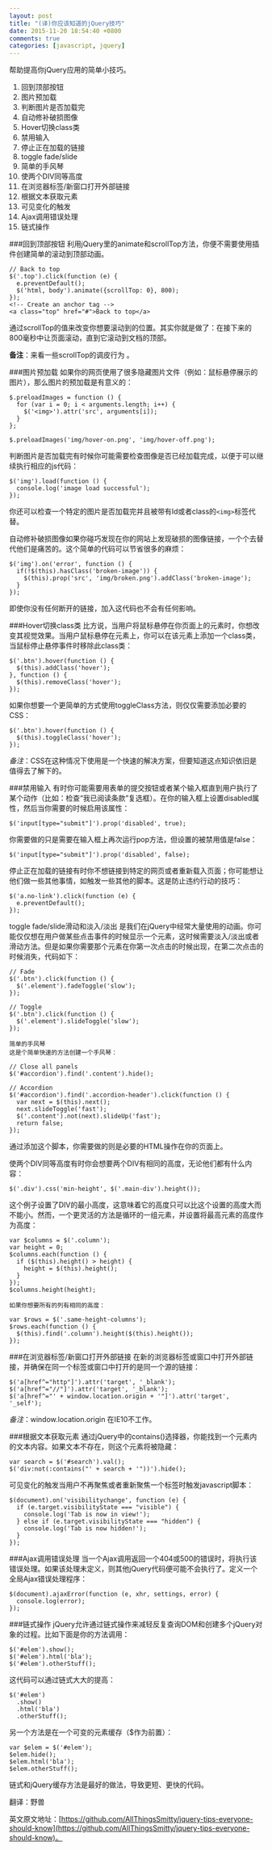 ```yaml
---
layout: post
title: "(译)你应该知道的jQuery技巧"
date: 2015-11-20 18:54:40 +0800
comments: true
categories: [javascript, jquery]
---
```


帮助提高你jQuery应用的简单小技巧。

1. 	回到顶部按钮
2.	图片预加载
3.	判断图片是否加载完
4.	自动修补破损图像
5.	Hover切换class类
6.	禁用输入
7.	停止正在加载的链接
8.	toggle fade/slide
9.	简单的手风琴
10.	使两个DIV同等高度
11.	在浏览器标签/新窗口打开外部链接
12.	根据文本获取元素
13.	可见变化的触发
14.	Ajax调用错误处理
15.	链式操作

###回到顶部按钮
利用jQuery里的animate和scrollTop方法，你便不需要使用插件创建简单的滚动到顶部动画。

	// Back to top
	$('.top').click(function (e) {
	  e.preventDefault();
	  $('html, body').animate({scrollTop: 0}, 800);
	});
	<!-- Create an anchor tag -->
	<a class="top" href="#">Back to top</a>

通过scrollTop的值来改变你想要滚动到的位置。其实你就是做了：在接下来的800毫秒中让页面滚动，直到它滚动到文档的顶部。

**备注**：来看一些scrollTop的调皮行为 。

###图片预加载
如果你的网页使用了很多隐藏图片文件（例如：鼠标悬停展示的图片），那么图片的预加载是有意义的：

	$.preloadImages = function () {
	  for (var i = 0; i < arguments.length; i++) {
	    $('<img>').attr('src', arguments[i]);
	  }
	};

	$.preloadImages('img/hover-on.png', 'img/hover-off.png');

判断图片是否加载完有时候你可能需要检查图像是否已经加载完成，以便于可以继续执行相应的js代码：

	$('img').load(function () {
	  console.log('image load successful');
	});

你还可以检查一个特定的图片是否加载完并且被带有Id或者class的`<img>`标签代替。

自动修补破损图像如果你碰巧发现在你的网站上发现破损的图像链接，一个个去替代他们是痛苦的。这个简单的代码可以节省很多的麻烦：

	$('img').on('error', function () {
	  if(!$(this).hasClass('broken-image')) {
	    $(this).prop('src', 'img/broken.png').addClass('broken-image');
	  }
	});

即使你没有任何断开的链接，加入这代码也不会有任何影响。

###Hover切换class类
比方说，当用户将鼠标悬停在你页面上的元素时，你想改变其视觉效果。当用户鼠标悬停在元素上，你可以在该元素上添加一个class类，当鼠标停止悬停事件时移除此class类：

	$('.btn').hover(function () {
	  $(this).addClass('hover');
	}, function () {
	  $(this).removeClass('hover');
	});

如果你想要一个更简单的方式使用toggleClass方法，则仅仅需要添加必要的CSS：

	$('.btn').hover(function () {
	  $(this).toggleClass('hover');
	});

*备注*：CSS在这种情况下使用是一个快速的解决方案，但要知道这点知识依旧是值得去了解下的。

###禁用输入
有时你可能需要用表单的提交按钮或者某个输入框直到用户执行了某个动作（比如：检查“我已阅读条款”复选框）。在你的输入框上设置disabled属性，然后当你需要的时候启用该属性：

	$('input[type="submit"]').prop('disabled', true);

你需要做的只是需要在输入框上再次运行pop方法，但设置的被禁用值是false：

	$('input[type="submit"]').prop('disabled', false);

停止正在加载的链接有时你不想链接到特定的网页或者重新载入页面；你可能想让他们做一些其他事情，如触发一些其他的脚本。这是防止违约行动的技巧：

	$('a.no-link').click(function (e) {
	  e.preventDefault();
	});

toggle fade/slide滑动和淡入/淡出 是我们在jQuery中经常大量使用的动画。你可能仅仅想在用户做某些点击事件的时候显示一个元素，这时候需要淡入/淡出或者滑动方法。但是如果你需要那个元素在你第一次点击的时候出现，在第二次点击的时候消失，代码如下：

	// Fade
	$('.btn').click(function () {
	  $('.element').fadeToggle('slow');
	});

	// Toggle
	$('.btn').click(function () {
	  $('.element').slideToggle('slow');
	});

	简单的手风琴
	这是个简单快速的方法创建一个手风琴：

	// Close all panels
	$('#accordion').find('.content').hide();

	// Accordion
	$('#accordion').find('.accordion-header').click(function () {
	  var next = $(this).next();
	  next.slideToggle('fast');
	  $('.content').not(next).slideUp('fast');
	  return false;
	});

通过添加这个脚本，你需要做的则是必要的HTML操作在你的页面上。

使两个DIV同等高度有时你会想要两个DIV有相同的高度，无论他们都有什么内容：

	$('.div').css('min-height', $('.main-div').height());

这个例子设置了DIV的最小高度，这意味着它的高度只可以比这个设置的高度大而不能小。然而，一个更灵活的方法是循环的一组元素，并设置将最高元素的高度作为高度：

	var $columns = $('.column');
	var height = 0;
	$columns.each(function () {
	  if ($(this).height() > height) {
	    height = $(this).height();
	  }
	});
	$columns.height(height);

	如果你想要所有的列有相同的高度：

	var $rows = $('.same-height-columns');
	$rows.each(function () {
	  $(this).find('.column').height($(this).height());
	});

###在浏览器标签/新窗口打开外部链接
在新的浏览器标签或窗口中打开外部链接，并确保在同一个标签或窗口中打开的是同一个源的链接：

	$('a[href^="http"]').attr('target', '_blank');
	$('a[href^="//"]').attr('target', '_blank');
	$('a[href^="' + window.location.origin + '"]').attr('target', '_self');

*备注*：window.location.origin 在IE10不工作。

###根据文本获取元素
通过jQuery中的contains()选择器，你能找到一个元素内的文本内容。如果文本不存在，则这个元素将被隐藏：

	var search = $('#search').val();
	$('div:not(:contains("' + search + '"))').hide();

可见变化的触发当用户不再聚焦或者重新聚焦一个标签时触发javascript脚本：

	$(document).on('visibilitychange', function (e) {
	  if (e.target.visibilityState === "visible") {
	    console.log('Tab is now in view!');
	  } else if (e.target.visibilityState === "hidden") {
	    console.log('Tab is now hidden!');
	  }
	});

###Ajax调用错误处理
当一个Ajax调用返回一个404或500的错误时，将执行该错误处理。如果该处理未定义，则其他jQuery代码便可能不会执行了。定义一个全局Ajax错误处理程序：

	$(document).ajaxError(function (e, xhr, settings, error) {
	  console.log(error);
	});

###链式操作
jQuery允许通过链式操作来减轻反复查询DOM和创建多个jQuery对象的过程。比如下面是你的方法调用：

	$('#elem').show();
	$('#elem').html('bla');
	$('#elem').otherStuff();

这代码可以通过链式大大的提高：

	$('#elem')
	  .show()
	  .html('bla')
	  .otherStuff();

另一个方法是在一个可变的元素缓存（$作为前置）：

	var $elem = $('#elem');
	$elem.hide();
	$elem.html('bla');
	$elem.otherStuff();

链式和jQuery缓存方法是最好的做法，导致更短、更快的代码。


翻译：野兽

英文原文地址：[https://github.com/AllThingsSmitty/jquery-tips-everyone-should-know](https://github.com/AllThingsSmitty/jquery-tips-everyone-should-know)。